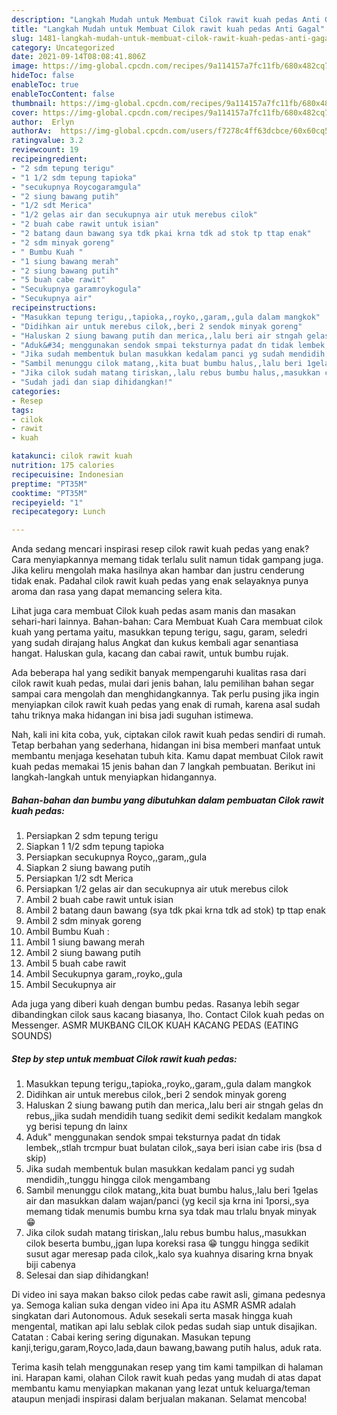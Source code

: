 ```yaml
---
description: "Langkah Mudah untuk Membuat Cilok rawit kuah pedas Anti Gagal"
title: "Langkah Mudah untuk Membuat Cilok rawit kuah pedas Anti Gagal"
slug: 1481-langkah-mudah-untuk-membuat-cilok-rawit-kuah-pedas-anti-gagal
category: Uncategorized
date: 2021-09-14T08:08:41.806Z
image: https://img-global.cpcdn.com/recipes/9a114157a7fc11fb/680x482cq70/cilok-rawit-kuah-pedas-foto-resep-utama.jpg
hideToc: false
enableToc: true
enableTocContent: false
thumbnail: https://img-global.cpcdn.com/recipes/9a114157a7fc11fb/680x482cq70/cilok-rawit-kuah-pedas-foto-resep-utama.jpg
cover: https://img-global.cpcdn.com/recipes/9a114157a7fc11fb/680x482cq70/cilok-rawit-kuah-pedas-foto-resep-utama.jpg
author:  Erlyn
authorAv:  https://img-global.cpcdn.com/users/f7278c4ff63dcbce/60x60cq50/avatar.jpg
ratingvalue: 3.2
reviewcount: 19
recipeingredient:
- "2 sdm tepung terigu"
- "1 1/2 sdm tepung tapioka"
- "secukupnya Roycogaramgula"
- "2 siung bawang putih"
- "1/2 sdt Merica"
- "1/2 gelas air dan secukupnya air utuk merebus cilok"
- "2 buah cabe rawit untuk isian"
- "2 batang daun bawang sya tdk pkai krna tdk ad stok tp ttap enak"
- "2 sdm minyak goreng"
- " Bumbu Kuah "
- "1 siung bawang merah"
- "2 siung bawang putih"
- "5 buah cabe rawit"
- "Secukupnya garamroykogula"
- "Secukupnya air"
recipeinstructions:
- "Masukkan tepung terigu,,tapioka,,royko,,garam,,gula dalam mangkok"
- "Didihkan air untuk merebus cilok,,beri 2 sendok minyak goreng"
- "Haluskan 2 siung bawang putih dan merica,,lalu beri air stngah gelas dn rebus,,jika sudah mendidih tuang sedikit demi sedikit kedalam mangkok yg berisi tepung dn lainx"
- "Aduk&#34; menggunakan sendok smpai teksturnya padat dn tidak lembek,,stlah trcmpur buat bulatan cilok,,saya beri isian cabe iris (bsa d skip)"
- "Jika sudah membentuk bulan masukkan kedalam panci yg sudah mendidih,,tunggu hingga cilok mengambang"
- "Sambil menunggu cilok matang,,kita buat bumbu halus,,lalu beri 1gelas air dan masukkan dalam wajan/panci (yg kecil sja krna ini 1porsi,,sya memang tidak menumis bumbu krna sya tdak mau trlalu bnyak minyak 😁"
- "Jika cilok sudah matang tiriskan,,lalu rebus bumbu halus,,masukkan cilok beserta bumbu,,jgan lupa koreksi rasa 😁 tunggu hingga sedikit susut agar meresap pada cilok,,kalo sya kuahnya disaring krna bnyak biji cabenya"
- "Sudah jadi dan siap dihidangkan!"
categories:
- Resep
tags:
- cilok
- rawit
- kuah

katakunci: cilok rawit kuah 
nutrition: 175 calories
recipecuisine: Indonesian
preptime: "PT35M"
cooktime: "PT35M"
recipeyield: "1"
recipecategory: Lunch

---
```



Anda sedang mencari inspirasi resep cilok rawit kuah pedas yang enak? Cara menyiapkannya memang tidak terlalu sulit namun tidak gampang juga. Jika keliru mengolah maka hasilnya akan hambar dan justru cenderung tidak enak. Padahal cilok rawit kuah pedas yang enak selayaknya punya aroma dan rasa yang dapat memancing selera kita.


Lihat juga cara membuat Cilok kuah pedas asam manis dan masakan sehari-hari lainnya. Bahan-bahan: Cara Membuat Kuah Cara membuat cilok kuah yang pertama yaitu, masukkan tepung terigu, sagu, garam, seledri yang sudah dirajang halus Angkat dan kukus kembali agar senantiasa hangat. Haluskan gula, kacang dan cabai rawit, untuk bumbu rujak.

Ada beberapa hal yang sedikit banyak mempengaruhi kualitas rasa dari cilok rawit kuah pedas, mulai dari jenis bahan, lalu pemilihan bahan segar sampai cara mengolah dan menghidangkannya. Tak perlu pusing jika ingin menyiapkan cilok rawit kuah pedas yang enak di rumah, karena asal sudah tahu triknya maka hidangan ini bisa jadi suguhan istimewa.


Nah, kali ini kita coba, yuk, ciptakan cilok rawit kuah pedas sendiri di rumah. Tetap berbahan yang sederhana, hidangan ini bisa memberi manfaat untuk membantu menjaga kesehatan tubuh kita. Kamu dapat membuat Cilok rawit kuah pedas memakai 15 jenis bahan dan 7 langkah pembuatan. Berikut ini langkah-langkah untuk menyiapkan hidangannya.

<!--inarticleads1-->

##### Bahan-bahan dan bumbu yang dibutuhkan dalam pembuatan Cilok rawit kuah pedas:

1. Persiapkan 2 sdm tepung terigu
1. Siapkan 1 1/2 sdm tepung tapioka
1. Persiapkan secukupnya Royco,,garam,,gula
1. Siapkan 2 siung bawang putih
1. Persiapkan 1/2 sdt Merica
1. Persiapkan 1/2 gelas air dan secukupnya air utuk merebus cilok
1. Ambil 2 buah cabe rawit untuk isian
1. Ambil 2 batang daun bawang (sya tdk pkai krna tdk ad stok) tp ttap enak
1. Ambil 2 sdm minyak goreng
1. Ambil  Bumbu Kuah :
1. Ambil 1 siung bawang merah
1. Ambil 2 siung bawang putih
1. Ambil 5 buah cabe rawit
1. Ambil Secukupnya garam,,royko,,gula
1. Ambil Secukupnya air


Ada juga yang diberi kuah dengan bumbu pedas. Rasanya lebih segar dibandingkan cilok saus kacang biasanya, lho. Contact Cilok kuah pedas on Messenger. ASMR MUKBANG CILOK KUAH KACANG PEDAS (EATING SOUNDS) 

<!--inarticleads2-->

##### Step by step untuk membuat Cilok rawit kuah pedas:

1. Masukkan tepung terigu,,tapioka,,royko,,garam,,gula dalam mangkok
1. Didihkan air untuk merebus cilok,,beri 2 sendok minyak goreng
1. Haluskan 2 siung bawang putih dan merica,,lalu beri air stngah gelas dn rebus,,jika sudah mendidih tuang sedikit demi sedikit kedalam mangkok yg berisi tepung dn lainx
1. Aduk&#34; menggunakan sendok smpai teksturnya padat dn tidak lembek,,stlah trcmpur buat bulatan cilok,,saya beri isian cabe iris (bsa d skip)
1. Jika sudah membentuk bulan masukkan kedalam panci yg sudah mendidih,,tunggu hingga cilok mengambang
1. Sambil menunggu cilok matang,,kita buat bumbu halus,,lalu beri 1gelas air dan masukkan dalam wajan/panci (yg kecil sja krna ini 1porsi,,sya memang tidak menumis bumbu krna sya tdak mau trlalu bnyak minyak 😁
1. Jika cilok sudah matang tiriskan,,lalu rebus bumbu halus,,masukkan cilok beserta bumbu,,jgan lupa koreksi rasa 😁 tunggu hingga sedikit susut agar meresap pada cilok,,kalo sya kuahnya disaring krna bnyak biji cabenya
1. Selesai dan siap dihidangkan!

Di video ini saya makan bakso cilok pedas cabe rawit asli, gimana pedesnya ya. Semoga kalian suka dengan video ini Apa itu ASMR ASMR adalah singkatan dari Autonomous. Aduk sesekali serta masak hingga kuah mengental, matikan api lalu seblak cilok pedas sudah siap untuk disajikan. Catatan : Cabai kering sering digunakan. Masukan tepung kanji,terigu,garam,Royco,lada,daun bawang,bawang putih halus, aduk rata. 

Terima kasih telah menggunakan resep yang tim kami tampilkan di halaman ini. Harapan kami, olahan Cilok rawit kuah pedas yang mudah di atas dapat membantu kamu menyiapkan makanan yang lezat untuk keluarga/teman ataupun menjadi inspirasi dalam berjualan makanan. Selamat mencoba!
